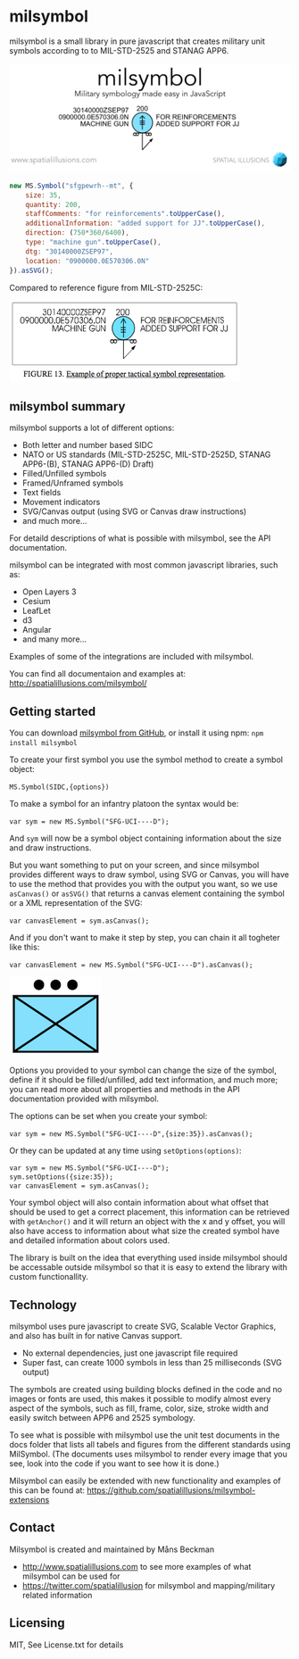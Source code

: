 milsymbol
=========

milsymbol is a small library in pure javascript that creates military unit symbols according to to MIL-STD-2525 and STANAG APP6.

![Figure 13](docs/images/milsymbol.png?raw=true)

```javascript
new MS.Symbol("sfgpewrh--mt", {
	size: 35,
	quantity: 200,
	staffComments: "for reinforcements".toUpperCase(),
	additionalInformation: "added support for JJ".toUpperCase(),
	direction: (750*360/6400),
	type: "machine gun".toUpperCase(),
	dtg: "30140000ZSEP97",
	location: "0900000.0E570306.0N"
}).asSVG();
```

Compared to reference figure from MIL-STD-2525C:


![Figure 13](docs/figure13.png?raw=true)

milsymbol summary
----

milsymbol supports a lot of different options:
 - Both letter and number based SIDC
 - NATO or US standards (MIL-STD-2525C, MIL-STD-2525D, STANAG APP6-(B), STANAG APP6-(D) Draft)
 - Filled/Unfilled symbols
 - Framed/Unframed symbols
 - Text fields
 - Movement indicators
 - SVG/Canvas output (using SVG or Canvas draw instructions)
 - and much more... 
 
For detaild descriptions of what is possible with milsymbol, see the API documentation.


milsymbol can be integrated with most common javascript libraries, such as:
 - Open Layers 3
 - Cesium
 - LeafLet
 - d3
 - Angular
 - and many more...

Examples of some of the integrations are included with milsymbol.

You can find all documentaion and examples at:
http://spatialillusions.com/milsymbol/

Getting started
-----------
You can download [milsymbol from GitHub](https://github.com/spatialillusions/milsymbol "milsymbol"), or install it using npm:
`npm install milsymbol`

To create your first symbol you use the symbol method to create a symbol object:

`MS.Symbol(SIDC,{options})`

To make a symbol for an infantry platoon the syntax would be:

`var sym = new MS.Symbol("SFG-UCI----D");`

And `sym` will now be a symbol object containing information about the size and draw instructions.

But you want something to put on your screen, and since milsymbol provides different ways to draw symbol, using SVG or Canvas, you will have to use the method that provides you with the output you want, so we use `asCanvas()` or `asSVG()` that returns a canvas element containing the symbol or a XML representation of the SVG:

`var canvasElement = sym.asCanvas();`

And if you don't want to make it step by step, you can chain it all togheter like this:

`var canvasElement = new MS.Symbol("SFG-UCI----D").asCanvas();`

![Infantry Platoon](docs/images/infantry-platoon.png?raw=true)

Options you provided to your symbol can change the size of the symbol, define if it should be filled/unfilled, add text information, and much more; you can read more about all properties and methods in the API documentation provided with milsymbol.

The options can be set when you create your symbol: 

`var sym = new MS.Symbol("SFG-UCI----D",{size:35}).asCanvas();`

Or they can be updated at any time using `setOptions(options)`:

```
var sym = new MS.Symbol("SFG-UCI----D");
sym.setOptions({size:35});
var canvasElement = sym.asCanvas();
```

Your symbol object will also contain information about what offset that should be used to get a correct placement, this information can be retrieved with  `getAnchor()` and it will return an object with the x and y offset, you will also have access to information about what size the created symbol have and detailed information about colors used. 

The library is built on the idea that everything used inside milsymbol should be accessable outside milsymbol so that it is easy to extend the library with custom functionallity.

Technology
----------

milsymbol uses pure javascript to create SVG, Scalable Vector Graphics, and also has built in for native Canvas support. 

 - No external dependencies, just one javascript file required
 - Super fast, can create 1000 symbols in less than 25 milliseconds (SVG output)
 
The symbols are created using building blocks defined in the code and no images or fonts are used, this makes it possible to modify almost every aspect of the symbols, such as fill, frame, color, size, stroke width and easily switch between APP6 and 2525 symbology.

To see what is possible with milsymbol use the unit test documents in the docs folder that lists all tabels and figures from the different standards using MilSymbol. (The documents uses milsymbol to render every image that you see, look into the code if you want to see how it is done.)

Milsymbol can easily be extended with new functionality and examples of this can be found at: https://github.com/spatialillusions/milsymbol-extensions

Contact
-------
Milsymbol is created and maintained by Måns Beckman
 - http://www.spatialillusions.com to see more examples of what milsymbol can be used for
 - https://twitter.com/spatialillusion for milsymbol and mapping/military related information 

Licensing
---------

MIT, See License.txt for details
